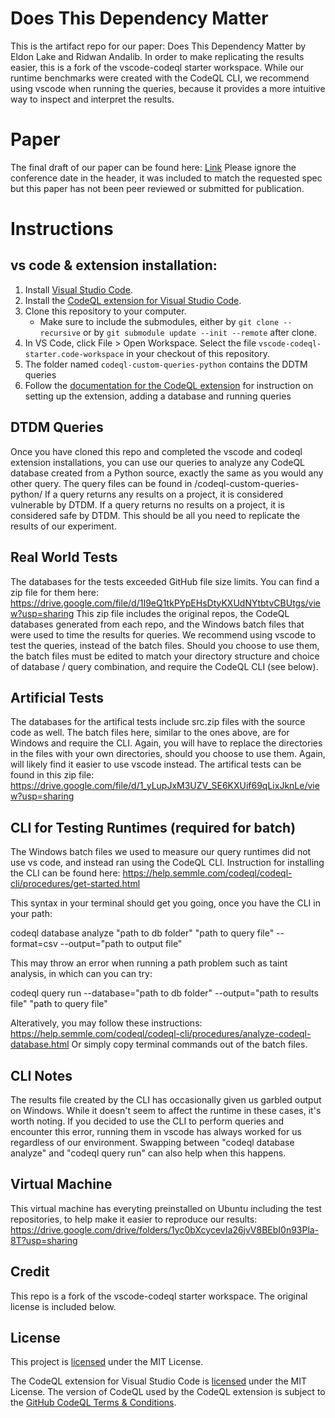 # Does This Dependency Matter

This is the artifact repo for our paper: Does This Dependency Matter by Eldon Lake and Ridwan Andalib.
In order to make replicating the results easier, this is a fork of the vscode-codeql starter workspace.
While our runtime benchmarks were created with the CodeQL CLI, we recommend using vscode when running
the queries, because it provides a more intuitive way to inspect and interpret the results.

# Paper

The final draft of our paper can be found here: [Link](https://raw.githubusercontent.com/elake/dtdm/master/DTDM.pdf)
Please ignore the conference date in the header, it was included to match the requested spec but this paper has not
been peer reviewed or submitted for publication.

# Instructions

## vs code & extension installation:
1. Install [Visual Studio Code](https://code.visualstudio.com).
1. Install the [CodeQL extension for Visual Studio Code](https://marketplace.visualstudio.com/items?itemName=github.vscode-codeql).
1. Clone this repository to your computer.
    - Make sure to include the submodules, either by `git clone --recursive` or by `git submodule update --init --remote` after clone.
1. In VS Code, click File > Open Workspace. Select the file `vscode-codeql-starter.code-workspace` in your checkout of this repository.
1. The folder named `codeql-custom-queries-python` contains the DDTM queries
1. Follow the [documentation for the CodeQL extension](https://help.semmle.com/codeql/codeql-for-vscode.html) for instruction on setting up the extension, adding a database and running queries

## DTDM Queries
Once you have cloned this repo and completed the vscode and codeql extension installations,
you can use our queries to analyze any CodeQL database created from a Python source, exactly
the same as you would any other query. The query files can be found in /codeql-custom-queries-python/
If a query returns any results on a project, it is considered vulnerable by DTDM. If a query returns no
results on a project, it is considered safe by DTDM. This should be all you need to replicate the results
of our experiment.

## Real World Tests
The databases for the tests exceeded GitHub file size limits. You can find a zip file for them here:
https://drive.google.com/file/d/1I9eQ1tkPYpEHsDtyKXUdNYtbtvCBUtgs/view?usp=sharing
This zip file includes the original repos, the CodeQL databases generated from each repo, and the
Windows batch files that were used to time the results for queries. We recommend using vscode to
test the queries, instead of the batch files. Should you choose to use them, the batch files must
be edited to match your directory structure and choice of database / query combination, and require
the CodeQL CLI (see below).

## Artificial Tests
The databases for the artifical tests include src.zip files with the source code as well. The batch
files here, similar to the ones above, are for Windows and require the CLI. Again, you will have to
replace the directories in the files with your own directories, should you choose to use them. Again, 
will likely find it easier to use vscode instead. The artifical tests can be found in this zip file:
https://drive.google.com/file/d/1_yLupJxM3UZV_SE6KXUif69qLixJknLe/view?usp=sharing

## CLI for Testing Runtimes (required for batch)
The Windows batch files we used to measure our query runtimes did not use vs code, and instead ran
using the CodeQL CLI. Instruction for installing the CLI can be found here:
https://help.semmle.com/codeql/codeql-cli/procedures/get-started.html

This syntax in your terminal should get you going, once you have the CLI in your path:

codeql database analyze "path to db folder" "path to query file" --format=csv --output="path to output file"
    
This may throw an error when running a path problem such as taint analysis, in which can you can try:

codeql query run --database="path to db folder" --output="path to results file" "path to query file"

Alteratively, you may follow these instructions:
https://help.semmle.com/codeql/codeql-cli/procedures/analyze-codeql-database.html
Or simply copy terminal commands out of the batch files. 

## CLI Notes
The results file created by the CLI has occasionally given us garbled output on Windows. While it doesn't seem
to affect the runtime in these cases, it's worth noting. If you decided to use the CLI to perform queries
and encounter this error, running them in vscode has always worked for us regardless of our environment.
Swapping between "codeql database analyze" and "codeql query run" can also help when this happens.

## Virtual Machine
This virtual machine has everyting preinstalled on Ubuntu including the test repositories, to help make
it easier to reproduce our results:
https://drive.google.com/drive/folders/1yc0bXcycevIa26jvV8BEbI0n93Pla-8T?usp=sharing

## Credit
This repo is a fork of the vscode-codeql starter workspace. The original license is included below.
## License

This project is [licensed](LICENSE.md) under the MIT License. 

The CodeQL extension for Visual Studio Code is [licensed](https://github.com/github/vscode-codeql/blob/master/extensions/ql-vscode/LICENSE.md) under the MIT License. The version of CodeQL used by the CodeQL extension is subject to the [GitHub CodeQL Terms & Conditions](https://securitylab.github.com/tools/codeql/license).
